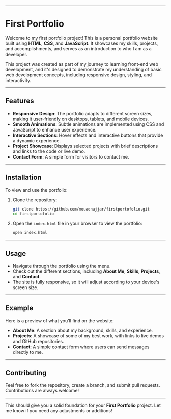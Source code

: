 
---

# First Portfolio

Welcome to my first portfolio project! This is a personal portfolio website built using **HTML**, **CSS**, and **JavaScript**. It showcases my skills, projects, and accomplishments, and serves as an introduction to who I am as a developer.

This project was created as part of my journey to learning front-end web development, and it's designed to demonstrate my understanding of basic web development concepts, including responsive design, styling, and interactivity.

---

## Features

- **Responsive Design**: The portfolio adapts to different screen sizes, making it user-friendly on desktops, tablets, and mobile devices.
- **Smooth Animations**: Subtle animations are implemented using CSS and JavaScript to enhance user experience.
- **Interactive Sections**: Hover effects and interactive buttons that provide a dynamic experience.
- **Project Showcase**: Displays selected projects with brief descriptions and links to the code or live demo.
- **Contact Form**: A simple form for visitors to contact me.

---

## Installation

To view and use the portfolio:

1. Clone the repository:

   ```bash
   git clone https://github.com/mouadnajjar/firstportofolio.git
   cd firstportofolio
   ```

2. Open the `index.html` file in your browser to view the portfolio:

   ```bash
   open index.html
   ```

---

## Usage

- Navigate through the portfolio using the menu.
- Check out the different sections, including **About Me**, **Skills**, **Projects**, and **Contact**.
- The site is fully responsive, so it will adjust according to your device's screen size.

---

## Example

Here is a preview of what you’ll find on the website:

- **About Me**: A section about my background, skills, and experience.
- **Projects**: A showcase of some of my best work, with links to live demos and GitHub repositories.
- **Contact**: A simple contact form where users can send messages directly to me.

---

## Contributing

Feel free to fork the repository, create a branch, and submit pull requests. Contributions are always welcome!

---

This should give you a solid foundation for your **First Portfolio** project. Let me know if you need any adjustments or additions!
